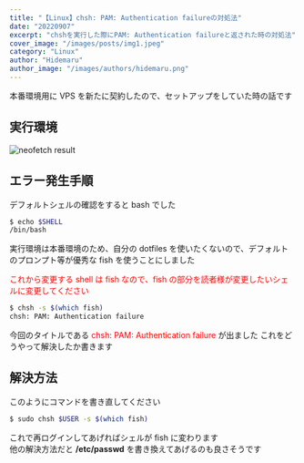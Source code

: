 ```yaml
---
title: "【Linux】chsh: PAM: Authentication failureの対処法"
date: "20220907"
excerpt: "chshを実行した際にPAM: Authentication failureと返された時の対処法"
cover_image: "/images/posts/img1.jpeg"
category: "Linux"
author: "Hidemaru"
author_image: "/images/authors/hidemaru.png"
---
```


本番環境用に VPS を新たに契約したので、セットアップをしていた時の話です

## 実行環境

![neofetch result](/images/posts/inside/img1.jpeg)

## エラー発生手順

デフォルトシェルの確認をすると bash でした

```bash
$ echo $SHELL
/bin/bash
```

実行環境は本番環境のため、自分の dotfiles を使いたくないので、デフォルトのプロンプト等が優秀な fish を使うことにしました

<span style="color: red">これから変更する shell は fish なので、fish の部分を読者様が変更したいシェルに変更してください </span>

```bash
$ chsh -s $(which fish)
chsh: PAM: Authentication failure
```

今回のタイトルである <span style="color: red">chsh: PAM: Authentication failure</span> が出ました
これをどうやって解決したか書きます

## 解決方法

このようにコマンドを書き直してください

```bash
$ sudo chsh $USER -s $(which fish)
```

これで再ログインしてあげればシェルが fish に変わります<br/>
他の解決方法だと **/etc/passwd** を書き換えてあげるのも良さそうです
